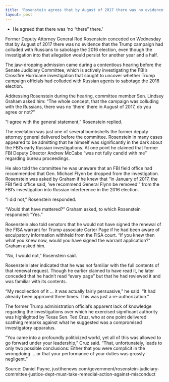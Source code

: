 ```yaml
---
title: 'Rosenstein agrees that by August of 2017 there was no evidence of Trump-Russia collusion'
layout: post
---
```


- He agreed that there was ‘no “there” there.’

Former Deputy Attorney General Rod Rosenstein conceded on Wednesday that by August of 2017 there was no evidence that the Trump campaign had colluded with Russians to sabotage the 2016 election, even though the investigation into that allegation would persist for another year and a half.

The jaw-dropping admission came during a contentious hearing before the Senate Judiciary Committee, which is actively investigating the FBI’s Crossfire Hurricane investigation that sought to uncover whether Trump campaign officials had colluded with Russian agents to sabotage the 2016 election.

Addressing Rosenstein during the hearing, committee member Sen. Lindsey Graham asked him: “The whole concept, that the campaign was colluding with the Russians, there was no ‘there’ there in August of 2017, do you agree or not?”

“I agree with the general statement,” Rosenstein replied.

The revelation was just one of several bombshells the former deputy attorney general delivered before the committee. Rosenstein in many cases appeared to be admitting that he himself was significantly in the dark about the FBI’s early Russian investigations. At one point he claimed that former FBI Deputy Director Andrew McCabe “was not fully candid with me” regarding bureau proceedings.

He also told the committee he was unaware that an FBI field office had recommended that Gen. Michael Flynn be dropped from the investigation. Rosenstein was asked by Graham if he knew that “in January of 2017, the FBI field office said, ‘we recommend General Flynn be removed’” from the FBI’s investigation into Russian interference in the 2016 election.

“I did not,” Rosenstein responded.

“Would that have mattered?” Graham asked, to which Rosenstein responded: “Yes.”

Rosenstein also told senators that he would not have signed the renewal of the FISA warrant for Trump associate Carter Page if he had been aware of exculpatory information withheld from the FISA court. “If you knew then what you knew now, would you have signed the warrant application?” Graham asked him.

“No, I would not,” Rosenstein said.

Rosenstein later indicated that he was not familiar with the full contents of that renewal request. Though he earlier claimed to have read it, he later conceded that he hadn’t read “every page” but that he had reviewed it and was familiar with its contents.

“My recollection of it … it was actually fairly persuasive,” he said. “It had already been approved three times. This was just a re-authorization.”

The former Trump administration official’s apparent lack of knowledge regarding the investigations over which he exercised significant authority was highlighted by Texas Sen. Ted Cruz, who at one point delivered scathing remarks against what he suggested was a compromised investigatory apparatus.

“You came into a profoundly politicized world, yet all of this was allowed to go forward under your leadership,” Cruz said. “That, unfortunately, leads to only two possible conclusions: Either that you were complicit in the wrongdoing … or that your performance of your duties was grossly negligent.”

Source: Daniel Payne, justthenews.com/government/rosenstein-judiciary-committee-justice-dept-must-take-remedial-action-against-misconduct